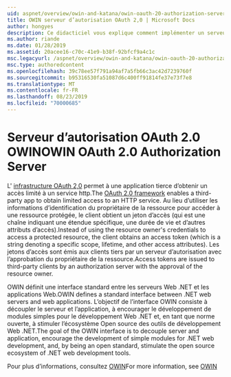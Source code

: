 ```yaml
---
uid: aspnet/overview/owin-and-katana/owin-oauth-20-authorization-server
title: OWIN serveur d’autorisation OAuth 2,0 | Microsoft Docs
author: hongyes
description: Ce didacticiel vous explique comment implémenter un serveur d’autorisation 2,0 OAuth à l’aide de l’intergiciel (middleware) OAuth OWIN. Il s’agit d’un didacticiel avancé qui outlin uniquement...
ms.author: riande
ms.date: 01/28/2019
ms.assetid: 20acee16-c70c-41e9-b38f-92bfcf9a4c1c
msc.legacyurl: /aspnet/overview/owin-and-katana/owin-oauth-20-authorization-server
msc.type: authoredcontent
ms.openlocfilehash: 39c78ee57f791a94af7a5fb66c3ac42d7239760f
ms.sourcegitcommit: b95316530fa51087d6c400ff91814fe37e73f7e8
ms.translationtype: MT
ms.contentlocale: fr-FR
ms.lasthandoff: 08/23/2019
ms.locfileid: "70000685"
---
```

# <a name="owin-oauth-20-authorization-server"></a><span data-ttu-id="9c554-104">Serveur d’autorisation OAuth 2.0 OWIN</span><span class="sxs-lookup"><span data-stu-id="9c554-104">OWIN OAuth 2.0 Authorization Server</span></span>

<span data-ttu-id="9c554-105">L' [infrastructure OAuth 2,0](http://tools.ietf.org/html/rfc6749) permet à une application tierce d’obtenir un accès limité à un service http.</span><span class="sxs-lookup"><span data-stu-id="9c554-105">The [OAuth 2.0 framework](http://tools.ietf.org/html/rfc6749) enables a third-party app to obtain limited access to an HTTP service.</span></span> <span data-ttu-id="9c554-106">Au lieu d’utiliser les informations d’identification du propriétaire de la ressource pour accéder à une ressource protégée, le client obtient un jeton d’accès (qui est une chaîne indiquant une étendue spécifique, une durée de vie et d’autres attributs d’accès).</span><span class="sxs-lookup"><span data-stu-id="9c554-106">Instead of using the resource owner's credentials to access a protected resource, the client obtains an access token (which is a string denoting a specific scope, lifetime, and other access attributes).</span></span> <span data-ttu-id="9c554-107">Les jetons d’accès sont émis aux clients tiers par un serveur d’autorisation avec l’approbation du propriétaire de la ressource.</span><span class="sxs-lookup"><span data-stu-id="9c554-107">Access tokens are issued to third-party clients by an authorization server with the approval of the resource owner.</span></span>

<span data-ttu-id="9c554-108">OWIN définit une interface standard entre les serveurs Web .NET et les applications Web.</span><span class="sxs-lookup"><span data-stu-id="9c554-108">OWIN defines a standard interface between .NET web servers and web applications.</span></span> <span data-ttu-id="9c554-109">L’objectif de l’interface OWIN consiste à découpler le serveur et l’application, à encourager le développement de modules simples pour le développement Web .NET et, en tant que norme ouverte, à stimuler l’écosystème Open source des outils de développement Web .NET.</span><span class="sxs-lookup"><span data-stu-id="9c554-109">The goal of the OWIN interface is to decouple server and application, encourage the development of simple modules for .NET web development, and, by being an open standard, stimulate the open source ecosystem of .NET web development tools.</span></span>

<span data-ttu-id="9c554-110">Pour plus d’informations, consultez [OWIN](http://owin.org/)</span><span class="sxs-lookup"><span data-stu-id="9c554-110">For more information, see [OWIN](http://owin.org/)</span></span>
